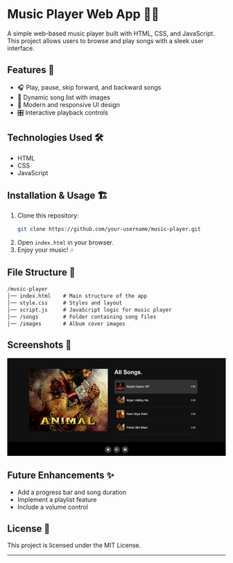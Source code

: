 # Music Player Web App 🎵🎶  

A simple web-based music player built with HTML, CSS, and JavaScript. This project allows users to browse and play songs with a sleek user interface.  

## Features 🚀  

- 🎧 Play, pause, skip forward, and backward songs  
- 🎵 Dynamic song list with images  
- 🎨 Modern and responsive UI design  
- 🎛️ Interactive playback controls  

## Technologies Used 🛠️  

- HTML  
- CSS  
- JavaScript  

## Installation & Usage 🏗️  

1. Clone this repository:  
   ```bash
   git clone https://github.com/your-username/music-player.git
   ```
2. Open `index.html` in your browser.  
3. Enjoy your music! 🎶  

## File Structure 📂  

```
/music-player
│── index.html    # Main structure of the app  
│── style.css     # Styles and layout  
│── script.js     # JavaScript logic for music player  
│── /songs        # Folder containing song files  
│── /images       # Album cover images  
```

## Screenshots 📸  

![Music Player UI](https://github.com/AbhishekIssei/Web-Development-Projects/blob/d00852f122d32ce62400558aeb54a0602939f652/youtubemusic/musicplayer.png)

## Future Enhancements ✨  

- Add a progress bar and song duration  
- Implement a playlist feature  
- Include a volume control  

## License 📜  

This project is licensed under the MIT License.  

---
